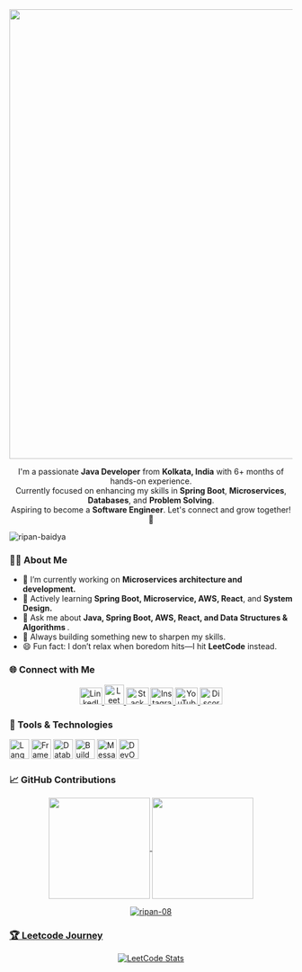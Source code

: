 <div align="center">
  <img width="800" src="https://readme-typing-svg.demolab.com?font=JetBrains+Mono&weight=600&size=30&duration=3000&color=2AF7B4&center=true&vCenter=true&width=800&lines=Hi+there%2C+I'm+Ripan+Badya%21+%F0%9F%91%8B;Java+Developer+from+Kolkata%2C+India.;Let's+Connect+%F0%9F%9A%80" />
</div>

<!--  Description -->
<p align="center">
  I'm a passionate <b>Java Developer</b> from <b>Kolkata, India</b> with 6+ months of hands-on experience. <br/>
  Currently focused on enhancing my skills in <b>Spring Boot</b>, <b>Microservices</b>, <b>Databases</b>, and <b>Problem Solving</b>. <br/>
  Aspiring to become a <b>Software Engineer</b>. Let's connect and grow together! 🚀
</p>

<!-- Profile views -->
<p align="left"> <img src="https://komarev.com/ghpvc/?username=ripanbaidya08&label=Profile%20views&color=0e75b6&style=flat" alt="ripan-baidya" /> </p>

<!-- about section  -->
<h3 align="left">👨‍💻 About Me</h3>
<ul>
    <li>🔭 I’m currently working on <b>Microservices architecture and development.</b></li>
    <li>🌱 Actively learning <b>Spring Boot, Microservice, AWS, React</b>, and <b>System Design.</b></li>
    <li>💬 Ask me about <b>Java, Spring Boot, AWS, React, and Data Structures & Algorithms </b>.</li>
    <li>🔧 Always building something new to sharpen my skills.</li>
    <li>😄 Fun fact: I don’t relax when boredom hits—I hit <b>LeetCode</b> instead.</li>
</ul>  

<!--  Variours Social links -->
<h3 align="left">🌐 Connect with Me</h3>
<p align="center">
  <a href="https://www.linkedin.com/in/ripan-baidya-9230412a6/" target="_blank"><img src="https://upload.wikimedia.org/wikipedia/commons/e/e9/Linkedin_icon.svg" alt="LinkedIn" height="30" width="40"/>
  </a>
  <a href="https://leetcode.com/u/ryan024/" target="_blank">
    <img src="https://upload.wikimedia.org/wikipedia/commons/1/19/LeetCode_logo_black.png" alt="LeetCode" height="35" width="35" />
  </a>
  <a href="https://stackoverflow.com/users/29165803/ripan-baidya" target="_blank">
    <img src="https://raw.githubusercontent.com/rahuldkjain/github-profile-readme-generator/master/src/images/icons/Social/stack-overflow.svg" alt="Stack Overflow" height="30" width="40" />
  </a>
  <a href="#" target="_blank">
    <img src="https://raw.githubusercontent.com/rahuldkjain/github-profile-readme-generator/master/src/images/icons/Social/instagram.svg" alt="Instagram" height="30" width="40" />
  </a>
  <a href="#" target="_blank">
    <img src="https://raw.githubusercontent.com/rahuldkjain/github-profile-readme-generator/master/src/images/icons/Social/youtube.svg" alt="YouTube" height="30" width="40" />
  </a>
  <a href="#" target="_blank">
    <img src="https://raw.githubusercontent.com/rahuldkjain/github-profile-readme-generator/master/src/images/icons/Social/discord.svg" alt="Discord" height="30" width="40" />
  </a>
</p>

<!-- Language, Framework & Tools -->
<h3 align="left"> 🚀 Tools & Technologies</h3>
<p align="left">
  <!-- Languages -->
  <img src="https://skillicons.dev/icons?i=java,cpp,python,js,html,css" alt="Languages" height="35"/>
  <!-- Frameworks & Libraries -->
  <img src="https://skillicons.dev/icons?i=spring,react,graphql" alt="Frameworks & Libraries" height="35" />
  <!-- Databases -->
  <img src="https://skillicons.dev/icons?i=postgresql,mongodb" alt="Databases" height="35"/>
  <!-- Build & Version Control -->
  <img src="https://skillicons.dev/icons?i=maven,git,github" alt="Build & Version Control" height="35" />
  <!-- Messaging & Streaming -->
  <img src="https://skillicons.dev/icons?i=kafka,rabbitmq" alt="Messaging & Streaming" height="35"/>
  <!-- DevOps & Cloud -->
  <img src="https://skillicons.dev/icons?i=docker,kubernetes,aws" alt="DevOps & Cloud" height="35" />
</p>

<!-- github starts -->
<h3 align="left">📈 GitHub Contributions</h3>
<div align="center">
    <a href="https://github.com/ripanbaidya08">
    <img align="center" src="http://github-profile-summary-cards.vercel.app/api/cards/stats?username=ripanbaidya08&theme=2077" height="180em" />
    <img align="center" src="http://github-profile-summary-cards.vercel.app/api/cards/productive-time?username=ripanbaidya08&theme=2077" height="180em" />
</div>

<p align="center" style="text-align: center;"><img align="center" src="https://github-readme-streak-stats.herokuapp.com/?user=ripanbaidya08&" alt="ripan-08" /></p>


<h3 align="left">🏆 Leetcode Journey</h3>

<!-- leetocde details-->
<p align="center">
  <img src="https://leetcard.jacoblin.cool/ryan024?theme=unicorn&font=Roboto&ext=contest" alt="LeetCode Stats">
</p>


